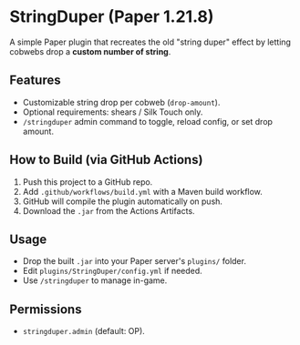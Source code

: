 # StringDuper (Paper 1.21.8)

A simple Paper plugin that recreates the old "string duper" effect by letting cobwebs drop a **custom number of string**.

## Features
- Customizable string drop per cobweb (`drop-amount`).
- Optional requirements: shears / Silk Touch only.
- `/stringduper` admin command to toggle, reload config, or set drop amount.

## How to Build (via GitHub Actions)
1. Push this project to a GitHub repo.
2. Add `.github/workflows/build.yml` with a Maven build workflow.
3. GitHub will compile the plugin automatically on push.
4. Download the `.jar` from the Actions Artifacts.

## Usage
- Drop the built `.jar` into your Paper server's `plugins/` folder.
- Edit `plugins/StringDuper/config.yml` if needed.
- Use `/stringduper` to manage in-game.

## Permissions
- `stringduper.admin` (default: OP).
